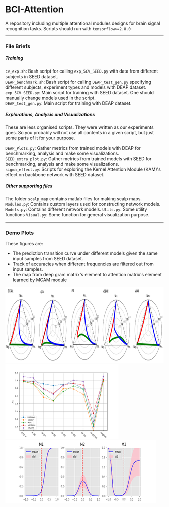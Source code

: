 # BCI-Attention
A repository including multiple attentional modules designs for brain signal recognition tasks.
Scripts should run with `tensorflow>=2.8.0`

------

### File Briefs  
  ##### Training
`cv_exp.sh`: Bash script for calling `exp_5CV_SEED.py` with data from different subjects in SEED dataset.  
`DEAP_benchmark.sh`: Bash script for calling `DEAP_test_gen.py` specifying different subjects, experiment types and models with DEAP dataset.  
`exp_5CV_SEED.py`: Main script for training with SEED dataset. One should manually change models used in the script.  
`DEAP_test_gen.py`: Main script for training with DEAP dataset.  

  ##### Explorations, Analysis and Visualizations 
  These are less organised scripts. They were written as our experiments goes. So you probably will not use all contents in a given script, but just some parts of it for your purpose. 
  
  `DEAP_Plots.py`: Gather metrics from trained models with DEAP for benchmarking, analysis and make some visualizations.  
  `SEED_extra_plot.py`: Gather metrics from trained models with SEED for benchmarking, analysis and make some visualizations.  
  `sigma_effect.py`: Scripts for exploring the Kernel Attention Module (KAM)'s effect on backbone network with SEED dataset.
  
  ##### Other supporting files  
  The folder `scalp_map` contains matlab files for making scalp maps.  
  `Modules.py`: Contains custom layers used for constructing network models.  
  `Models.py`: Contains different network models.
   `Utils.py`: Some utility functions
   `Visual.py`: Some function for general visualization purpose. 
   
------
### Demo Plots
These figures are:  
  * The prediction transition curve under different models given the same input samples from SEED dataset. 
  * Track of accuracies when different frequencies are filtered out from input samples.  
  * The map from deep gram matrix's element to attention matrix's element learned by MCAM module
 <!-- ![Image](demo_plots/PTC_SEED_KAM.png?raw=true "Title") -->
<img src="demo_plots/PTC_SEED_KAM.png" style=" width:960px ; height:240px "><img src="demo_plots/KAM_DEAP_freq_S24_rej.png" style=" width:360px ; height:240px " ><img src="demo_plots/mono_trace_S24.png" style=" width:480px ; height:200px "  >
